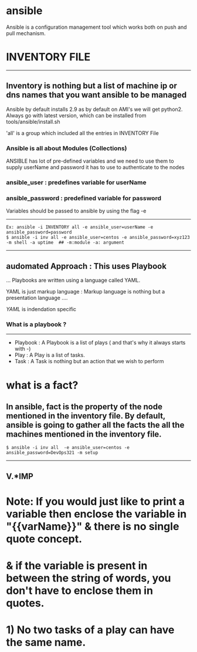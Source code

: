 # ansible

Ansible is a configuration management tool which works both on push and pull mechanism.

# INVENTORY FILE

----
 Inventory is nothing but a list of machine ip or dns names that you want ansible to be managed
 ----

Ansible by default installs 2.9 as by default on AMI's we will get python2.
Always go with latest version, which can be installed from tools/ansible/install.sh

'all' is a group which included all the entries in INVENTORY File

### Ansible is all about Modules (Collections)

ANSIBLE has lot of pre-defined variables and we need to use them to supply userName and password it has to use to authenticate to the nodes

### ansible_user        : predefines variable for userName
### ansible_password    : predefined variable for password

Variables should be passed to ansible by using the flag -e

----
    Ex: ansible -i INVENTORY all -e ansible_user=userName -e ansible_password=password 
    $ ansible -i inv all -e ansible_user=centos -e ansible_password=xyz123 -m shell -a uptime  ## -m:module -a: argument
----

## audomated Approach : This uses Playbook

...
Playbooks are written using a language called YAML.

YAML is just markup language : Markup language is nothing but a presentation language
....

*YAML* is indendation specific

### What is a playbook ?

---
* Playbook : A Playbook is a list of plays ( and that's why it always starts with -)
* Play     : A Play is a list of tasks.
* Task     : A Task is nothing but an action that we wish to perform

# what is a fact?
In ansible, fact is the property of the node mentioned in the inventory file. By default, ansible is going to gather all the facts the all the machines mentioned in the inventory file.
---
    $ ansible -i inv all  -e ansible_user=centos -e ansible_password=DevOps321 -m setup
---

## V.*IMP

# Note: If you would just like to print a variable then enclose the variable in "{{varName}}" & there is no single quote concept.
#        & if the variable is present in between the string of words, you don't have to enclose them in quotes.

#       1) No two tasks of a play can have the same name.